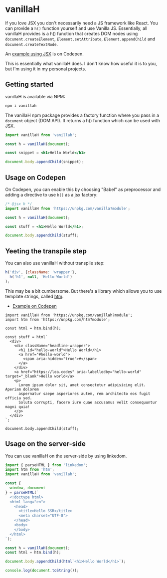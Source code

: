 # vanillaH

If you love JSX you don't necessarily need a JS framework like React. You can provide a `h()` function yourself and use Vanilla JS.
Essentially, all vanillaH provides is a h() function that creates DOM nodes using `document.createElement`, `Element.setAttribute`, `Element.appendChild` and `document.createTextNode`.

An [example using JSX](https://codepen.io/learosema/pen/GRYQKOe?editors=0010) is on Codepen.

This is essentially what vanillaH does. I don't know how useful it is to you, but I'm using it in my personal projects.

## Getting started

vanillaH is available via NPM:

```sh
npm i vanillah
```

The vanillaH npm package provides a factory function where you pass in a `document` object (DOM API). 
It returns a h() function which can be used with JSX.

```jsx
import vanillaH from 'vanillah';

const h = vanillaH(document);

const snippet = <h1>Hello World</h1>

document.body.appendChild(snippet);
```

## Usage on Codepen

On Codepen, you can enable this by 
choosing "Babel" as preprocessor and adding a directive to use `h()` as a jsx factory:

```jsx
/* @jsx h */
import vanillaH from 'https://unpkg.com/vanilla?module';

const h = vanillaH(document);

const stuff = <h1>Hello World</h1>;

document.body.appendChild(stuff);
```

## Yeeting the transpile step

You can also use vanillaH without transpile step:

```js
h('div', {className: 'wrapper'}, 
  h('h1', null, 'Hello World')
);
```

This may be a bit cumbersome. But there's a library which allows you to use template strings, called [htm](https://github.com/developit/htm).

- [Example on Codepen](https://codepen.io/learosema/pen/QWZQWYQ/b63155c1d5e5e12c06da404e4700a763?editors=0011)

```
import vanillaH from 'https://unpkg.com/vanillah?module';
import htm from 'https://unpkg.com/htm?module';

const html = htm.bind(h);

const stuff = html`
  <div>
    <div className="headline-wrapper">
      <h1 id="hello-world">Hello World</h1>
      <a href="#hello-world">
        <span aria-hidden="true">#</span>
      </a>
    </div>
    <a href="https://lea.codes" aria-labelledby="hello-world" target="_blank">Hello world</a>
    <p>
      Lorem ipsum dolor sit, amet consectetur adipisicing elit. Aperiam dolorem
      aspernatur saepe asperiores autem, rem architecto eos fugit officia sed.
      Soluta corrupti, facere iure quae accusamus velit consequuntur magni quia!
    </p>
  </div>
`;

document.body.appendChild(stuff);
```

## Usage on the server-side

You can use vanillaH on the server-side by using linkedom.

```js
import { parseHTML } from 'linkedom';
import htm from 'htm';
import vanillaH from 'vanillah';

const {
  window, document
} = parseHTML(`
  <!doctype html>
  <html lang="en">
    <head>
      <title>Hello SSR</title>
      <meta charset="UTF-8">
    </head>
    <body>
    </body>
  </html>
`);

const h = vanillaH(document);
const html = htm.bind(h);

document.body.appendChild(html`<h1>Hello World</h1>`);

console.log(document.toString());
```
